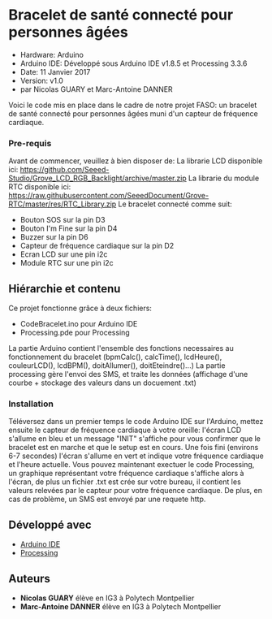 # Bracelet de santé connecté pour personnes âgées

- Hardware: Arduino 
- Arduino IDE: Développé sous Arduino IDE v1.8.5 et Processing	3.3.6
- Date:  11 Janvier 2017
- Version: v1.0
- par Nicolas GUARY et Marc-Antoine DANNER

Voici le code mis en place dans le cadre de notre projet FASO: un bracelet de santé connecté pour personnes âgées muni d'un capteur de fréquence cardiaque.

### Pre-requis

Avant de commencer, veuillez à bien disposer de:
La librarie LCD disponible ici: https://github.com/Seeed-Studio/Grove_LCD_RGB_Backlight/archive/master.zip
La librarie du module RTC disponible ici: https://raw.githubusercontent.com/SeeedDocument/Grove-RTC/master/res/RTC_Library.zip
Le bracelet connecté comme suit:
  - Bouton SOS sur la pin D3
  - Bouton I'm Fine sur la pin D4
  - Buzzer sur la pin D6
  - Capteur de fréquence cardiaque sur la pin D2
  - Ecran LCD sur une pin i2c
  - Module RTC sur une pin i2c

## Hiérarchie et contenu

Ce projet fonctionne grâce à deux fichiers:
  - CodeBracelet.ino pour Arduino IDE
  - Processing.pde pour Processing
  
La partie Arduino contient l'ensemble des fonctions necessaires au fonctionnement du bracelet (bpmCalc(), calcTime(), lcdHeure(), couleurLCD(), lcdBPM(), doitAllumer(), doitEteindre()...)
La partie processing gère l'envoi des SMS, et traite les données (affichage d'une courbe + stockage des valeurs dans un docuement .txt)

### Installation

Téléversez dans un premier temps le code Arduino IDE sur l'Arduino, mettez ensuite le capteur de fréquence cardiaque à votre oreille: l'écran LCD s'allume en bleu et un message "INIT" s'affiche pour vous confirmer que le bracelet est en marche et que le setup est en cours.
Une fois fini (environs 6-7 secondes) l'écran s'allume en vert et indique votre fréquence cardiaque et l'heure actuelle.
Vous pouvez maintenant exectuer le code Processing, un graphique représentant votre fréquence cardiaque s'affiche alors à l'écran, de plus un fichier .txt est crée sur votre bureau, il contient les valeurs relevées par le capteur pour votre fréquence cardiaque.
De plus, en cas de problème, un SMS est envoyé par une requete http.

## Développé avec

* [Arduino IDE](https://www.arduino.cc/en/main/software)
* [Processing](https://processing.org/) 

## Auteurs

* **Nicolas GUARY** 
élève en IG3 à Polytech Montpellier
* **Marc-Antoine DANNER** 
élève en IG3 à Polytech Montpellier
